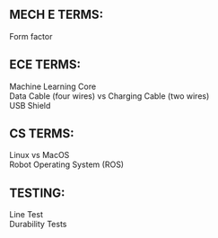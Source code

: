 MECH E TERMS: 
- 
Form factor <br>

ECE TERMS: 
- 
Machine Learning Core <br> 
Data Cable (four wires) vs Charging Cable (two wires) <br>
USB Shield <br> 

CS TERMS: 
- 
Linux vs MacOS <br>
Robot Operating System (ROS) <br>

TESTING: 
-
Line Test <br>
Durability Tests <br>

